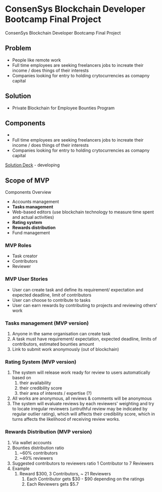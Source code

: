 # ConsenSys Blockchain Developer Bootcamp Final Project
ConsenSys Blockchain Developer Bootcamp Final Project

## Problem 
- People like remote work 
- Full time employees are seeking freelancers jobs to increate their income / does things of their interests 
- Companies looking for entry to holding crytocurrencies as comapny capital  

## Solution 
- Private Blockchain for Employee Bounties Program 
## Components 
- 
- Full time employees are seeking freelancers jobs to increate their income / does things of their interests 
- Companies looking for entry to holding crytocurrencies as comapny capital  

[Solution Deck](https://pasteapp.com/p/QpLUGqJKG6D?view=1u5TDFy310K) - developing 

## Scope of MVP

Components Overview

- Accounts management
- **Tasks management**
- Web-based editors (use blockchain technology to measure time spent and actual activities)
- **Rating system**
- **Rewards distribution**
- Fund management

### MVP Roles 
- Task creator
- Contributors
- Reviewer

### MVP User Stories 
- User can create task and define its requirement/ expectation and expected deadline, limit of contributors
- User can choose to contribute to tasks
- User can earn rewards by contributing to projects and reviewing others' work

### Tasks management (MVP version)
1. Anyone in the same organisation can create task 
2. A task must have requirement/ expectation, expected deadline, limits of contributors, estimated bounties amount  
3. Link to submit work anonymously (out of blockchain) 

### Rating System (MVP version)
1. The system will release work ready for review to users automatically based on
    1. their availability 
    2. their credibility score
    3. their area of interests / expertise (?)
2. All works are anonymous, all reviews & comments will be anonymous
3. The system will evaluate reviews by each reviewers' weighting and try to locate irregular reviewers (untruthful review may be indicated by regular outlier rating), which will affects their credibility score, which in turns affects the likelihood of receiving review works. 

### Rewards Distribution (MVP version)
1. Via wallet accounts 
2. Bounties distribution ratio 
    1. ~60% contributors 
    2. ~40% reviewers 
3. Suggested contributors to reviewers ratio 1 Contributor to 7 Reviewers
4. Example
    1. Reward $300, 3 Contributors, ~ 21 Reviewers 
        1. Each Contributor gets $30 - $90 depending on the ratings  
        2. Each Reviewers gets $5.7